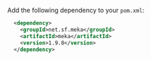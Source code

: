 Add the following dependency to your `pom.xml`:
```xml
  <dependency>
    <groupId>net.sf.meka</groupId>
    <artifactId>meka</artifactId>
    <version>1.9.8</version>
  </dependency>
```
